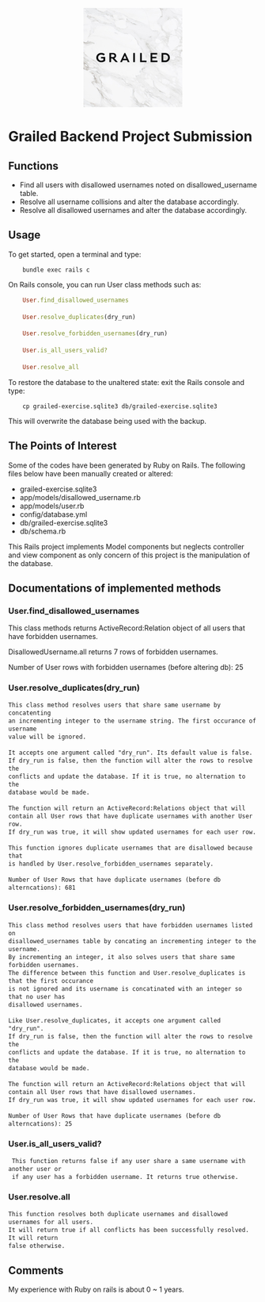 <p align="center">
  <img width="200" height="200" src="https://raw.githubusercontent.com/bkim3395/grailed_backend/master/app/assets/images/grailed_image.jpeg">
</p>

# Grailed Backend Project Submission

## Functions
+ Find all users with disallowed usernames noted on disallowed_username table.
+ Resolve all username collisions and alter the database accordingly.
+ Resolve all disallowed usernames and alter the database accordingly.

## Usage

To get started, open a terminal and type:

``` 
    bundle exec rails c
```

On Rails console, you can run User class methods such as:

``` Ruby
    User.find_disallowed_usernames

    User.resolve_duplicates(dry_run)

    User.resolve_forbidden_usernames(dry_run)

    User.is_all_users_valid?

    User.resolve_all

```

To restore the database to the unaltered state: exit the Rails console and type:

```
    cp grailed-exercise.sqlite3 db/grailed-exercise.sqlite3
```

This will overwrite the database being used with the backup.


## The Points of Interest

Some of the codes have been generated by Ruby on Rails. The following files below have been manually created or altered:

+ grailed-exercise.sqlite3
+ app/models/disallowed_username.rb
+ app/models/user.rb
+ config/database.yml
+ db/grailed-exercise.sqlite3
+ db/schema.rb

This Rails project implements Model components but neglects controller and view component as only concern of this project is the manipulation of the database.

## Documentations of implemented methods

### User.find_disallowed_usernames

This class methods returns ActiveRecord:Relation object of all users that have forbidden usernames.

DisallowedUsername.all returns 7 rows of forbidden usernames.

Number of User rows with forbidden usernames (before altering db): 25

### User.resolve_duplicates(dry_run)

    This class method resolves users that share same username by concatenting 
    an incrementing integer to the username string. The first occurance of username
    value will be ignored.

    It accepts one argument called "dry_run". Its default value is false. 
    If dry_run is false, then the function will alter the rows to resolve the 
    conflicts and update the database. If it is true, no alternation to the 
    database would be made.

    The function will return an ActiveRecord:Relations object that will
    contain all User rows that have duplicate usernames with another User row.
    If dry_run was true, it will show updated usernames for each user row.

    This function ignores duplicate usernames that are disallowed because that
    is handled by User.resolve_forbidden_usernames separately. 

    Number of User Rows that have duplicate usernames (before db alterncations): 681

### User.resolve_forbidden_usernames(dry_run)

    This class method resolves users that have forbidden usernames listed on
    disallowed_usernames table by concating an incrementing integer to the username.
    By incrementing an integer, it also solves users that share same forbidden usernames.
    The difference between this function and User.resolve_duplicates is that the first occurance
    is not ignored and its username is concatinated with an integer so that no user has 
    disallowed usernames.   

    Like User.resolve_duplicates, it accepts one argument called "dry_run".
    If dry_run is false, then the function will alter the rows to resolve the 
    conflicts and update the database. If it is true, no alternation to the 
    database would be made.

    The function will return an ActiveRecord:Relations object that will
    contain all User rows that have disallowed usernames.
    If dry_run was true, it will show updated usernames for each user row.

    Number of User Rows that have duplicate usernames (before db alterncations): 25

### User.is_all_users_valid?

     This function returns false if any user share a same username with another user or
     if any user has a forbidden username. It returns true otherwise.

### User.resolve.all

    This function resolves both duplicate usernames and disallowed usernames for all users.
    It will return true if all conflicts has been successfully resolved. It will return
    false otherwise.

## Comments

My experience with Ruby on rails is about 0 ~ 1 years.